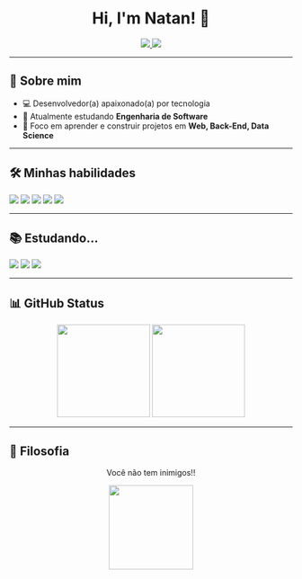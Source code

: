<h1 align="center">Hi, I'm Natan! 👋</h1>

<p align="center">
  <a href="natanfagundes81@gmail.com">
    <img src="https://img.shields.io/badge/Gmail-D14836?style=for-the-badge&logo=gmail&logoColor=white"/>
  </a>
  <a href="https://www.linkedin.com/in/natan-fagundes-15239a234">
    <img src="https://img.shields.io/badge/LinkedIn-0077B5?style=for-the-badge&logo=linkedin&logoColor=white"/>
  </a>
</p>

---

## 🚀 Sobre mim
- 💻 Desenvolvedor(a) apaixonado(a) por tecnologia  
- 🌱 Atualmente estudando **Engenharia de Software**  
- 🎯 Foco em aprender e construir projetos em **Web, Back-End, Data Science**  

---

## 🛠️ Minhas habilidades
<p>
  <img src="https://img.shields.io/badge/Python-3776AB?style=for-the-badge&logo=python&logoColor=white"/>
  <img src="https://img.shields.io/badge/JavaScript-F7DF1E?style=for-the-badge&logo=javascript&logoColor=black"/>
  <img src="https://img.shields.io/badge/React-61DAFB?style=for-the-badge&logo=react&logoColor=black"/>
  <img src="https://img.shields.io/badge/Node.js-339933?style=for-the-badge&logo=node.js&logoColor=white"/>
  <img src="https://img.shields.io/badge/PostgreSQL-316192?style=for-the-badge&logo=postgresql&logoColor=white"/>
</p>

---

## 📚 Estudando...
<p>
  <img src="https://img.shields.io/badge/TypeScript-3178C6?style=for-the-badge&logo=typescript&logoColor=white"/>
  <img src="https://img.shields.io/badge/Docker-2496ED?style=for-the-badge&logo=docker&logoColor=white"/>
  <img src="https://img.shields.io/badge/Next.js-000000?style=for-the-badge&logo=next.js&logoColor=white"/>
</p>

---

## 📊 GitHub Status
<p align="center">
  <img src="https://github-readme-stats.vercel.app/api?username=natanfagundes&show_icons=true&theme=radical" height="165"/>
  <img src="https://github-readme-stats.vercel.app/api/top-langs/?username=natanfagundes&layout=compact&theme=radical" height="165"/>
</p>

---

## 🚀 Filosofia
<p align="center">Você não tem inimigos!!</p>
<p align="center">
  <img src="https://media1.tenor.com/m/r8T-CrAt9XEAAAAd/thorfinn-vinland-saga.gif" width="150px"/>
</p>
